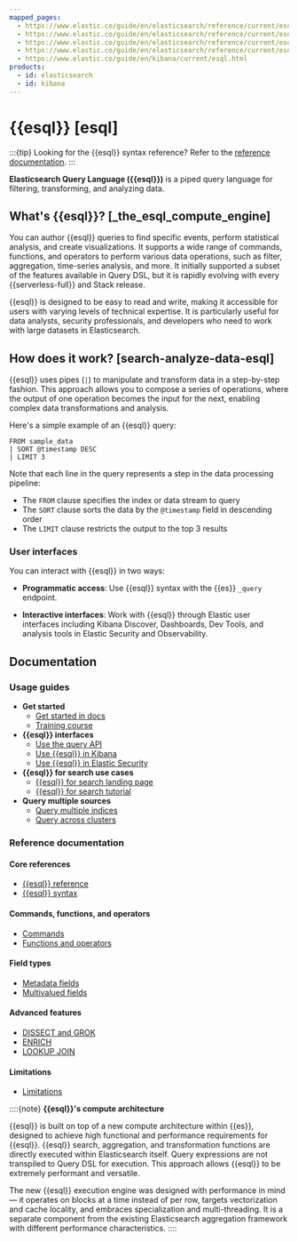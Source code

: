 ```yaml
---
mapped_pages:
  - https://www.elastic.co/guide/en/elasticsearch/reference/current/esql.html
  - https://www.elastic.co/guide/en/elasticsearch/reference/current/esql-getting-started.html
  - https://www.elastic.co/guide/en/elasticsearch/reference/current/esql-using.html
  - https://www.elastic.co/guide/en/elasticsearch/reference/current/esql-examples.html
  - https://www.elastic.co/guide/en/kibana/current/esql.html
products:
  - id: elasticsearch
  - id: kibana
---
```


# {{esql}} [esql]

:::{tip}
Looking for the {{esql}} syntax reference? Refer to the [reference documentation](elasticsearch://reference/query-languages/esql.md).
:::

**Elasticsearch Query Language ({{esql}})** is a piped query language for filtering, transforming, and analyzing data.

## What's {{esql}}? [_the_esql_compute_engine]

You can author {{esql}} queries to find specific events, perform statistical analysis, and create visualizations. It supports a wide range of commands, functions, and operators to perform various data operations, such as filter, aggregation, time-series analysis, and more. It initially supported a subset of the features available in Query DSL, but it is rapidly evolving with every {{serverless-full}} and Stack release.

{{esql}} is designed to be easy to read and write, making it accessible for users with varying levels of technical expertise. It is particularly useful for data analysts, security professionals, and developers who need to work with large datasets in Elasticsearch.

## How does it work? [search-analyze-data-esql]

{{esql}} uses pipes (`|`) to manipulate and transform data in a step-by-step fashion. This approach allows you to compose a series of operations, where the output of one operation becomes the input for the next, enabling complex data transformations and analysis.

Here's a simple example of an {{esql}} query:

```esql
FROM sample_data
| SORT @timestamp DESC
| LIMIT 3
```

Note that each line in the query represents a step in the data processing pipeline:
- The `FROM` clause specifies the index or data stream to query
- The `SORT` clause sorts the data by the `@timestamp` field in descending order
- The `LIMIT` clause restricts the output to the top 3 results

### User interfaces

You can interact with {{esql}} in two ways:

- **Programmatic access**: Use {{esql}} syntax with the {{es}} `_query` endpoint.

- **Interactive interfaces**: Work with {{esql}} through Elastic user interfaces including Kibana Discover, Dashboards, Dev Tools, and analysis tools in Elastic Security and Observability.

## Documentation

### Usage guides
- **Get started**
  - [Get started in docs](/explore-analyze/query-filter/languages/esql-getting-started.md)
  - [Training course](https://www.elastic.co/training/introduction-to-esql)
- **{{esql}} interfaces**
  - [Use the query API](/explore-analyze/query-filter/languages/esql-rest.md)
  - [Use {{esql}} in Kibana](/explore-analyze/query-filter/languages/esql-kibana.md)
  - [Use {{esql}} in Elastic Security](/explore-analyze/query-filter/languages/esql-elastic-security.md)
- **{{esql}} for search use cases**
  - [{{esql}} for search landing page](/solutions/search/esql-for-search.md)
  - [{{esql}} for search tutorial](/solutions/search/get-started/esql-search.md)
- **Query multiple sources**
  - [Query multiple indices](/explore-analyze/query-filter/languages/esql-multi-index.md)
  - [Query across clusters](/explore-analyze/query-filter/languages/esql-cross-clusters.md)

### Reference documentation

#### Core references
* [{{esql}} reference](elasticsearch://reference/query-languages/esql.md)
* [{{esql}} syntax](elasticsearch://reference/query-languages/esql/esql-syntax.md)

#### Commands, functions, and operators
* [Commands](elasticsearch://reference/query-languages/esql/esql-commands.md)
* [Functions and operators](elasticsearch://reference/query-languages/esql/esql-functions-operators.md)

#### Field types
* [Metadata fields](elasticsearch://reference/query-languages/esql/esql-metadata-fields.md)
* [Multivalued fields](elasticsearch://reference/query-languages/esql/esql-multivalued-fields.md)

#### Advanced features
* [DISSECT and GROK](elasticsearch://reference/query-languages/esql/esql-process-data-with-dissect-grok.md)
* [ENRICH](elasticsearch://reference/query-languages/esql/esql-enrich-data.md)
* [LOOKUP JOIN](elasticsearch://reference/query-languages/esql/esql-lookup-join.md)

#### Limitations
* [Limitations](elasticsearch://reference/query-languages/esql/limitations.md)

::::{note}
**{{esql}}'s compute architecture**

{{esql}} is built on top of a new compute architecture within {{es}}, designed to achieve high functional and performance requirements for {{esql}}. {{esql}} search, aggregation, and transformation functions are directly executed within Elasticsearch itself. Query expressions are not transpiled to Query DSL for execution. This approach allows {{esql}} to be extremely performant and versatile.

The new {{esql}} execution engine was designed with performance in mind — it operates on blocks at a time instead of per row, targets vectorization and cache locality, and embraces specialization and multi-threading. It is a separate component from the existing Elasticsearch aggregation framework with different performance characteristics.
::::
